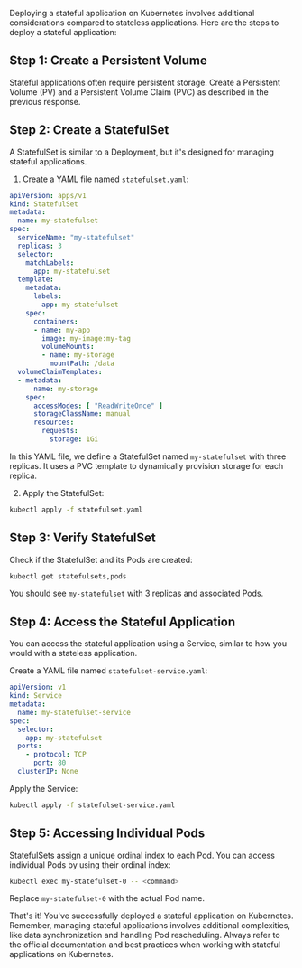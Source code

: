 Deploying a stateful application on Kubernetes involves additional considerations compared to stateless applications. Here are the steps to deploy a stateful application:

## Step 1: Create a Persistent Volume

Stateful applications often require persistent storage. Create a Persistent Volume (PV) and a Persistent Volume Claim (PVC) as described in the previous response.

## Step 2: Create a StatefulSet

A StatefulSet is similar to a Deployment, but it's designed for managing stateful applications.

1. Create a YAML file named `statefulset.yaml`:

```yaml
apiVersion: apps/v1
kind: StatefulSet
metadata:
  name: my-statefulset
spec:
  serviceName: "my-statefulset"
  replicas: 3
  selector:
    matchLabels:
      app: my-statefulset
  template:
    metadata:
      labels:
        app: my-statefulset
    spec:
      containers:
      - name: my-app
        image: my-image:my-tag
        volumeMounts:
        - name: my-storage
          mountPath: /data
  volumeClaimTemplates:
  - metadata:
      name: my-storage
    spec:
      accessModes: [ "ReadWriteOnce" ]
      storageClassName: manual
      resources:
        requests:
          storage: 1Gi
```

In this YAML file, we define a StatefulSet named `my-statefulset` with three replicas. It uses a PVC template to dynamically provision storage for each replica.

2. Apply the StatefulSet:

```bash
kubectl apply -f statefulset.yaml
```

## Step 3: Verify StatefulSet

Check if the StatefulSet and its Pods are created:

```bash
kubectl get statefulsets,pods
```

You should see `my-statefulset` with 3 replicas and associated Pods.

## Step 4: Access the Stateful Application

You can access the stateful application using a Service, similar to how you would with a stateless application.

Create a YAML file named `statefulset-service.yaml`:

```yaml
apiVersion: v1
kind: Service
metadata:
  name: my-statefulset-service
spec:
  selector:
    app: my-statefulset
  ports:
    - protocol: TCP
      port: 80
  clusterIP: None
```

Apply the Service:

```bash
kubectl apply -f statefulset-service.yaml
```

## Step 5: Accessing Individual Pods

StatefulSets assign a unique ordinal index to each Pod. You can access individual Pods by using their ordinal index:

```bash
kubectl exec my-statefulset-0 -- <command>
```

Replace `my-statefulset-0` with the actual Pod name.

That's it! You've successfully deployed a stateful application on Kubernetes. Remember, managing stateful applications involves additional complexities, like data synchronization and handling Pod rescheduling. Always refer to the official documentation and best practices when working with stateful applications on Kubernetes.

